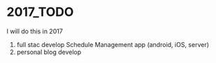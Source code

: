 # 2017_TODO
I will do this in 2017

1. full stac develop Schedule Management app (android, iOS, server)
2. personal blog develop
